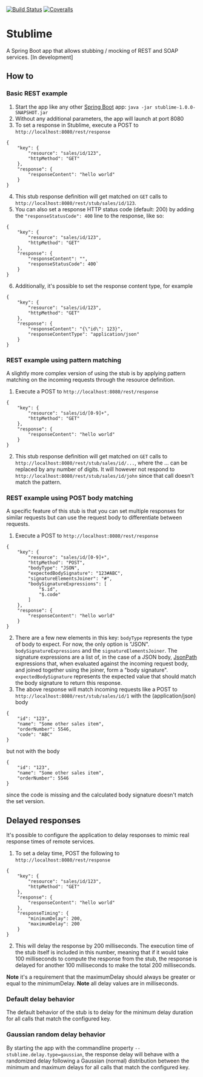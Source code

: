 [![Build Status](https://img.shields.io/travis/kuipercm/stublime.svg?style=plastic)](https://travis-ci.org/kuipercm/stublime)
[![Coveralls](https://img.shields.io/coveralls/kuipercm/stublime.svg?style=plastic)](https://coveralls.io/r/kuipercm/stublime)


# Stublime

A Spring Boot app that allows stubbing / mocking of REST and SOAP services. [In development]

## How to

### Basic REST example

1. Start the app like any other [Spring Boot](https://projects.spring.io/spring-boot/) app: ```java -jar stublime-1.0.0-SNAPSHOT.jar```
2. Without any additional parameters, the app will launch at port 8080
3. To set a response in Stublime, execute a POST to ```http://localhost:8080/rest/response```
```$json
{
    "key": {
        "resource": "sales/id/123",
        "httpMethod": "GET"
    },
    "response": {
        "responseContent": "hello world"
    } 
}
```
4. This stub response definition will get matched on ```GET``` calls to ```http://localhost:8080/rest/stub/sales/id/123```.
5. You can also set a response HTTP status code (default: 200) by adding the ```"responseStatusCode": 400``` line to the
response, like so:
```$json
{
    "key": {
        "resource": "sales/id/123",
        "httpMethod": "GET"
    },
    "response": {
        "responseContent": "",
        "responseStatusCode": 400`
    } 
}
```
6. Additionally, it's possible to set the response content type, for example
```$json
{
    "key": {
        "resource": "sales/id/123",
        "httpMethod": "GET"
    },
    "response": {
        "responseContent": "{\"id\": 123}",
        "responseContentType": "application/json"
    } 
}
```

### REST example using pattern matching

A slightly more complex version of using the stub is by applying pattern matching on the incoming requests through the resource
definition. 

1. Execute a POST to ```http://localhost:8080/rest/response```
```$json
{
    "key": {
        "resource": "sales/id/[0-9]+",
        "httpMethod": "GET"
    },
    "response": {
        "responseContent": "hello world"
    } 
}
```
2. This stub response definition will get matched on ```GET``` calls to ```http://localhost:8080/rest/stub/sales/id/...```,
where the ... can be replaced by any number of digits. It will however not respond to ```http://localhost:8080/rest/stub/sales/id/john```
since that call doesn't match the pattern.


### REST example using POST body matching

A specific feature of this stub is that you can set multiple responses for similar requests but can use the request body
to differentiate between requests.

1. Execute a POST to ```http://localhost:8080/rest/response```
```$json
{
    "key": {
        "resource": "sales/id/[0-9]+",
        "httpMethod": "POST",
        "bodyType": "JSON",
        "expectedBodySignature": "123#ABC",
        "signatureElementsJoiner": "#",
        "bodySignatureExpressions": [
            "$.id",
            "$.code"
        ]
    },
    "response": {
        "responseContent": "hello world"
    } 
}
```
2. There are a few new elements in this key:
   ```bodyType``` represents the type of body to expect. For now, the only option is "JSON".
   ```bodySignatureExpressions``` and the ```signatureElementsJoiner```. The signature expressions are a list of, in the
case of a JSON body, [JsonPath](https://github.com/json-path/JsonPath) expressions that, when evaluated against the
incoming request body, and joined together using the joiner, form a "body signature".
   ```expectedBodySignature``` represents the expected value that should match the body signature to return this response.
3. The above response will match incoming requests like a POST to ```http://localhost:8080/rest/stub/sales/id/1``` with
the (application/json) body
```$json
{
    "id": "123",
    "name": "Some other sales item",
    "orderNumber": 5546,
    "code": "ABC" 
}
```
but not with the body
```$json
{
    "id": "123",
    "name": "Some other sales item",
    "orderNumber": 5546
}
```
since the code is missing and the calculated body signature doesn't match the set version.

## Delayed responses

It's possible to configure the application to delay responses to mimic real response times of remote services.

1. To set a delay time, POST the following to ```http://localhost:8080/rest/response```
```$json
{
    "key": {
        "resource": "sales/id/123",
        "httpMethod": "GET"
    },
    "response": {
        "responseContent": "hello world"
    },
    "responseTiming": {
        "minimumDelay": 200,
        "maximumDelay": 200
    }
}
```
2. This will delay the response by 200 milliseconds. The execution time of the stub itself is included in this number,
meaning that if it would take 100 milliseconds to compute the response from the stub, the response is delayed for another
100 milliseconds to make the total 200 milliseconds.

**Note** it's a requirement that the maximumDelay should always be greater or equal to the minimumDelay.
**Note** all delay values are in milliseconds.

### Default delay behavior

The default behavior of the stub is to delay for the minimum delay duration for all calls that match the configured key.

### Gaussian random delay behavior

By starting the app with the commandline property ```--stublime.delay.type=gaussian```, the response delay will
behave with a randomized delay following a Gaussian (normal) distribution between the minimum and maximum delays for all
calls that match the configured key.